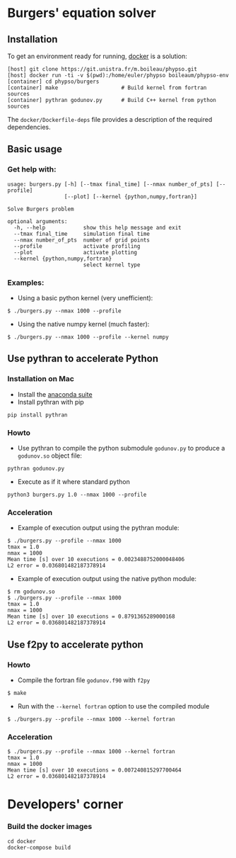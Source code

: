 # Burgers' equation solver

## Installation 

To get an environment ready for running, [docker](https://www.docker.com/) is a solution:

```
[host] git clone https://git.unistra.fr/m.boileau/phypso.git
[host] docker run -ti -v $(pwd):/home/euler/phypso boileaum/phypso-env
[container] cd phypso/burgers
[container] make                    # Build kernel from fortran sources
[container] pythran godunov.py      # Build C++ kernel from python sources
```

The `docker/Dockerfile-deps` file provides a description of the required dependencies.

## Basic usage

### Get help with:

```
usage: burgers.py [-h] [--tmax final_time] [--nmax number_of_pts] [--profile]
                  [--plot] [--kernel {python,numpy,fortran}]

Solve Burgers problem

optional arguments:
  -h, --help            show this help message and exit
  --tmax final_time     simulation final time
  --nmax number_of_pts  number of grid points
  --profile             activate profiling
  --plot                activate plotting
  --kernel {python,numpy,fortran}
                        select kernel type
```

### Examples:

- Using a basic python kernel (very unefficient):

```
$ ./burgers.py --nmax 1000 --profile
```

- Using the native numpy kernel (much faster):

```
$ ./burgers.py --nmax 1000 --profile --kernel numpy
```

## Use pythran to accelerate Python


### Installation on Mac

- Install the [anaconda suite](https://www.anaconda.com/download/#macos)
- Install pythran with pip

```
pip install pythran
```


### Howto

- Use pythran to compile the python submodule `godunov.py` to produce a `godunov.so` object file:

```
pythran godunov.py
```

- Execute as if it where standard python

``` 
python3 burgers.py 1.0 --nmax 1000 --profile
```

### Acceleration

- Example of execution output using the pythran module:

```
$ ./burgers.py --profile --nmax 1000
tmax = 1.0
nmax = 1000
Mean time [s] over 10 executions = 0.0023488752000048406
L2 error = 0.036801482187378914
```

- Example of execution output using the native python module:

```
$ rm godunov.so 
$ ./burgers.py --profile --nmax 1000
tmax = 1.0
nmax = 1000
Mean time [s] over 10 executions = 0.8791365289000168
L2 error = 0.036801482187378914
```

## Use f2py to accelerate python

### Howto

- Compile the fortran file `godunov.f90` with `f2py`

```
$ make
```

- Run with the `--kernel fortran` option to use the compiled module

```
$ ./burgers.py --profile --nmax 1000 --kernel fortran
```

### Acceleration

```
$ ./burgers.py --profile --nmax 1000 --kernel fortran
tmax = 1.0
nmax = 1000
Mean time [s] over 10 executions = 0.007240815297700464
L2 error = 0.036801482187378914
```

# Developers' corner


### Build the docker images

```
cd docker
docker-compose build
```
